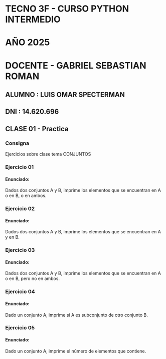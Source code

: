 #  TECNO 3F - CURSO PYTHON INTERMEDIO
#  AÑO 2025
#  DOCENTE  -  GABRIEL SEBASTIAN ROMAN

## ALUMNO : LUIS OMAR SPECTERMAN     

## DNI :  14.620.696

## CLASE 01 - Practica

### Consigna
Ejercicios sobre clase tema CONJUNTOS 

### Ejercicio 01
####  Enunciado: 
Dados dos conjuntos A y B, imprime los elementos que se encuentran en A o en B, o en ambos.

### Ejercicio 02
####  Enunciado:
Dados dos conjuntos A y B, imprime los elementos que se encuentran en A y en B.

### Ejercicio 03
####  Enunciado:
Dados dos conjuntos A y B, imprime los elementos que se encuentran en A o en B, pero no en ambos.

### Ejercicio 04
####  Enunciado:
Dado un conjunto A, imprime si A es subconjunto de otro conjunto B.

### Ejercicio 05
####  Enunciado:
Dado un conjunto A, imprime el número de elementos que contiene.







